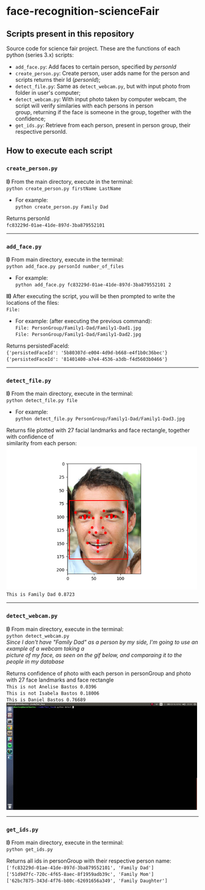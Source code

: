 # face-recognition-scienceFair
##  Scripts present in this repository
Source code for science fair project. These are the functions of each python (series 3.x) scripts: <br>
* `add_face.py`: Add faces to certain person, specified by *personId*
* `create_person.py`: Create person, user adds name for the person and scripts returns their Id (*personId*); <br>
* `detect_file.py`: Same as `detect_webcam.py`, but with input photo from folder in user's computer; <br>
* `detect_webcam.py`: With input photo taken by computer webcam, the script will verify similaries with each persons in person <br>group, returning if the face is someone in the group, together with the confidence; <br>
* `get_ids.py`: Retrieve from each person, present in person group, their respective personId. <br>


## How to execute each script

### **`create_person.py`**
**I)** From the main directory, execute in the terminal:<br>
`python create_person.py firstName LastName`<br>
* For example: <br>
`python create_person.py Family Dad` <br>

Returns personId<br>
`fc83229d-01ae-41de-897d-3ba879552101`
<hr>

### **`add_face.py`**
**I)** From main directory, execute in the terminal: <br>`python add_face.py personId number_of_files`
* For example: <br>`python add_face.py fc83229d-01ae-41de-897d-3ba879552101 2`<br>

**II)** After executing the script, you will be then prompted to write the locations of the files:<br>
`File: `<br>

* For example: (after executing the previous command): <br>
`File: PersonGroup/Family1-Dad/Family1-Dad1.jpg`<br>
`File: PersonGroup/Family1-Dad/Family1-Dad2.jpg`<br>

Returns persistedFaceId:<br>
`{'persistedFaceId': '5b80307d-e004-4d9d-b668-e4f1b0c36bec'}` <br>
`{'persistedFaceId': '81401400-a7e4-4536-a3db-f4d5603b0466'}` <br>

<hr>

### **`detect_file.py`**
**I)** From the main directory, execute in the terminal:<br>
`python detect_file.py file` <br>
* For example: <br>
`python detect_file.py PersonGroup/Family1-Dad/Family1-Dad3.jpg` <br>

Returns file plotted with 27 facial landmarks and face rectangle, together with confidence of <br>similarity from each person:<br>
<img src="https://github.com/danielSbastos/face-recognition-scienceFair/blob/master/PersonGroup/Family1-Dad/dad_points.png?raw=true" width="500"> <bt>
`This is Family Dad 0.8723`

<hr>

### **`detect_webcam.py`**
**I)** From main directory, execute in the terminal:<br>
`python detect_webcam.py`<br>
*Since I don't have "Family Dad" as a person by my side, I'm going to use an example of a webcam taking a <br> picture of my face, as seen on the gif below, and comparaing it to the people in my database*

Returns confidence of photo with each person in personGroup and photo with 27 face landmarks and face rectangle<br>
`This is not Anelise Bastos 0.0396`<br>
`This is not Isabela Bastos 0.18006`<br>
`This is Daniel Bastos 0.76689`<br>
<img src="https://github.com/danielSbastos/face-recognition-scienceFair/blob/master/PersonGroup/daniel.gif?raw=true" width="500"> <br>

<hr>

### **`get_ids.py`**
**I)** From main directory, execute in the terminal:<br>
`python get_ids.py`<br>

Returns all ids in personGroup with their respective person name:<br>
`['fc83229d-01ae-41de-897d-3ba879552101', 'Family Dad']`<br>
`['51d9d7fc-720c-4f65-8aec-8f1959adb39c', 'Family Mom']`<br>
`['62bc7875-343d-4f76-b80c-62691656a349', 'Family Daughter']`

